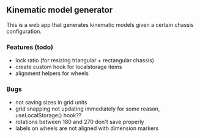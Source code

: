 ## Kinematic model generator
This is a web app that generates kinematic models given a certain chassis configuration.

### Features (todo)
- lock ratio (for resizing triangular + rectangular chassis)
- create custom hook for localstorage items
- alignment helpers for wheels

### Bugs
- not saving sizes in grid units
- grid snapping not updating immediately for some reason, useLocalStorage() hook??
- rotations between 180 and 270 don't save properly
- labels on wheels are not aligned with dimension markers
